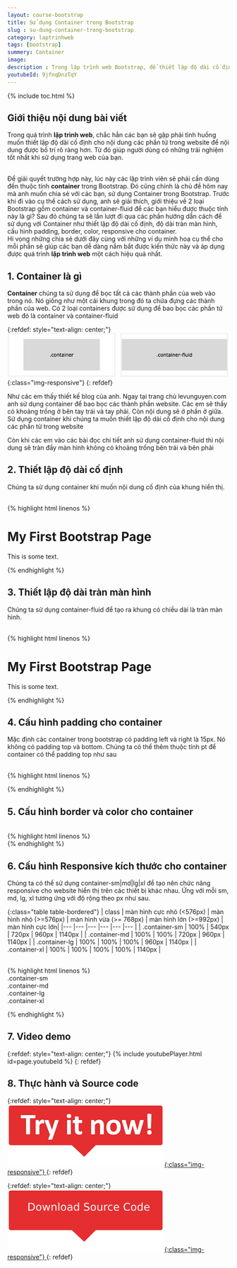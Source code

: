 ```yaml
---
layout: course-bootstrap
title: Sử dụng Container trong Bootstrap 
slug : su-dung-container-trong-bootstrap
category: laptrinhweb
tags: [bootstrap]
summery: Container
image:
description : Trong lập trình web Bootstrap, để thiết lập độ dài cố định cho nội dung các phần tử trong website, các lập trình viên sẽ dùng thuộc tính Container. Bài viết này sẽ giúp các bạn hiểu được 2 loại thuộc tính Container trong Bootstrap gồm container và container-fluid là gì? Và hướng dẫn cách để các bạn sử dụng được Container trong lập trình web thông qua các hình ảnh ví dụ minh hoạ kèm theo như thiết lập độ dài cố định, độ dài tràn màn hình, cấu hình padding, border, color, responsive cho container.
youtubeId: 9jfnqDnzTqY
---
```


{% include toc.html %}

## **Giới thiệu nội dung bài viết**

Trong quá trình <b>lập trình web</b>, chắc hẳn các bạn sẽ gặp phải tình huống muốn thiết lập độ dài cố định cho nội dung các phần tử trong website để nội dung được bố trí rõ ràng hơn. Từ đó giúp người dùng có những trải nghiệm tốt nhất khi sử dụng trang web của bạn.

<br>
Để giải quyết trường hợp này, lúc này các lập trình viên sẽ phải cần dùng đến thuộc tính <b>container</b> trong Bootstrap. Đó cũng chính là chủ đề hôm nay mà anh muốn chia sẻ với các bạn, sử dụng Container trong Bootstrap. Trước khi đi vào cụ thể cách sử dụng, anh sẽ giải thích, giới thiệu về 2 loại Bootstrap gồm container và container-fluid để các bạn hiểu được thuộc tính này là gì? Sau đó chúng ta sẽ lần lượt đi qua các phần hướng dẫn cách để sử dụng với Container như thiết lập độ dài cố định, độ dài tràn màn hình, cấu hình padding, border, color, responsive cho container.

<br>
Hi vọng những chia sẻ dưới đây cùng với những ví dụ minh hoạ cụ thể cho mỗi phần sẽ giúp các bạn dễ dàng nắm bắt được kiến thức này và áp dụng được quá trình <b>lập trình web</b> một cách hiệu quả nhất.
 

## **1. Container là gì**

<b>Container</b> chúng ta sử dụng để bọc tất cả các thành phần của web vào trong nó. Nó giống như một cái khung trong đó ta chứa đựng các thành phần của web. Có 2 loại containers được sử dụng để bao bọc các phần tử web đó là container và container-fluid


{:refdef: style="text-align: center;"}
![container](/images/post/boostrap/container.png){:class="img-responsive"}
{: refdef}

Như các em thấy thiết kế blog của anh. Ngay tại trang chủ levunguyen.com anh sử dụng container để bao bọc các thành phần website. Các em sẽ thấy có khoảng trống ở bên tay trái và tay phải. Còn nội dung sẽ ở phần ở giữa. Sử dụng container khi chúng ta muốn thiết lập độ dài cố định cho nội dung các phần tử trong website

Còn khi các em vào các bài đọc chi tiết anh sử dụng container-fluid thì nội dung sẽ tràn đầy màn hình không có khoảng trống bên trái và bên phải

## **2. Thiết lập độ dài cố định**

Chúng ta sử dụng container khi muốn nội dung cố định của khung hiển thị. 

<br>
{% highlight html  linenos %}

 <div class="container">
  <h1>My First Bootstrap Page</h1>
  <p>This is some text.</p>
</div> 

{% endhighlight %}


## **3. Thiết lập độ dài tràn màn hình**

Chúng ta sử dụng container-fluid để tạo ra khung có chiều dài là tràn màn hình.

<br>
{% highlight html  linenos %}

 <div class="container-fluid">
  <h1>My First Bootstrap Page</h1>
  <p>This is some text.</p>
</div> 

{% endhighlight %}

## **4. Cấu hình padding cho container**

Mặc định các container trong bootstrap có padding left và right là 15px. Nó không có padding top và bottom. Chúng ta có thể thêm thuộc tính pt để container có thể padding top như sau

<br>
{% highlight html  linenos %}

 <div class="container pt-3"></div> 

{% endhighlight %}

## **5. Cấu hình border và color cho container**

<br>
{% highlight html  linenos %}

<div class="container p-3 my-3 border"></div>

<div class="container p-3 my-3 bg-dark text-white"></div>

<div class="container p-3 my-3 bg-primary text-white"></div> 
{% endhighlight %}

## **6. Cấu hình Responsive kích thước cho container**

Chúng ta có thể sử dụng container-sm|md|lg|xl để tạo nên chức năng responsive cho website hiển thị trên các thiết bị khác nhau. Ứng với mỗi sm, md, lg, xl tương ứng với độ rộng theo px như sau.

{:class="table table-bordered"}
|  class            |  màn hình cực nhỏ (<576px) |  màn hình nhỏ (>=576px) | màn hình vừa (>= 768px) | màn hình lớn (>=992px) | màn hình cực lớn|
|---                |---                         |---                      |---                      |---                     |---              |
| .container-sm     | 100%                       | 540px                   |  720px                  | 960px                  | 1140px          |
| .container-md     | 100%                       | 100%                    |  720px                  | 960px                  | 1140px          |
| .container-lg     | 100%                       | 100%                    |  100%                   | 960px                  | 1140px          |
| .container-xl     | 100%                       | 100%                    |  100%                   | 100%                   | 1140px          |

<br>
{% highlight html  linenos %}

<div class="container-sm">.container-sm</div>
<div class="container-md">.container-md</div>
<div class="container-lg">.container-lg</div>
<div class="container-xl">.container-xl</div> 

{% endhighlight %}

## **7. Video demo**

{:refdef: style="text-align: center;"}
{% include youtubePlayer.html id=page.youtubeId %}
{: refdef}

## **8. Thực hành và Source code**

{:refdef: style="text-align: center;"}
<a href="https://levunguyen.com/hoc-lap-trinh-online-editor-js/" target="_blank"> ![Sourcecode ](/images/icon/tryit.png){:class="img-responsive"} </a>
{: refdef}

{:refdef: style="text-align: center;"}
<a href="https://github.com/levunguyen/Bootstrap" target="_blank"> ![Sourcecode ](/images/icon/githubsource.png){:class="img-responsive"} </a>
{: refdef}
